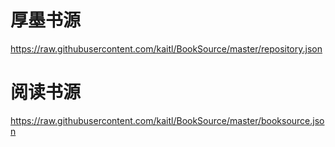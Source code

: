 # 厚墨书源
https://raw.githubusercontent.com/kaitl/BookSource/master/repository.json
# 阅读书源
https://raw.githubusercontent.com/kaitl/BookSource/master/booksource.json
